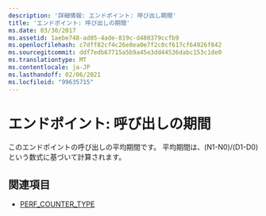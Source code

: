 ```yaml
---
description: '詳細情報: エンドポイント: 呼び出し期間'
title: 'エンドポイント: 呼び出しの期間'
ms.date: 03/30/2017
ms.assetid: 1aebe748-ad05-4ade-819c-d480379ccfb9
ms.openlocfilehash: c7dff82cf4c26e8ea0e7f2c0cf617cf64926f842
ms.sourcegitcommit: ddf7edb67715a5b9a45e3dd44536dabc153c1de0
ms.translationtype: MT
ms.contentlocale: ja-JP
ms.lasthandoff: 02/06/2021
ms.locfileid: "99635715"
---
```

# <a name="endpoint-calls-duration"></a>エンドポイント: 呼び出しの期間

このエンドポイントの呼び出しの平均期間です。  平均期間は、(N1-N0)/(D1-D0) という数式に基づいて計算されます。  
  
## <a name="see-also"></a>関連項目

- [PERF_COUNTER_TYPE](/previous-versions/windows/it-pro/windows-server-2003/cc740048(v=ws.10))
